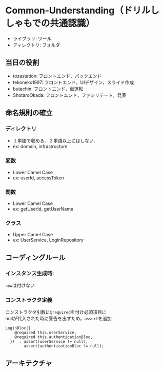 # Common-Understanding（ドリルししゃもでの共通認識）
- ライブラリ: ツール 
- ディレクトリ: フォルダ 
## 当日の役割
- tozastation: フロントエンド．バックエンド
- tekoneko1997: フロントエンド，UIデザイン，スライド作成
- butachin: フロントエンド，車運転
- ShotaroOkada: フロントエンド，ファシリテート，発表
## 命名規則の確立
### ディレクトリ
- １単語で収める．２単語以上にはしない．
- ex: domain, infrastructure
### 変数
- Lower Camel Case
- ex: userId, accessToken
### 関数
- Lower Camel Case
- ex: getUserId, getUserName
### クラス
- Upper Camel Case
- ex: UserService, LoginRepository
## コーディングルール
### インスタンス生成時:
`new`は付けない
### コンストラクタ定義
コンストラクタ引数に`@required`を付け必須項目に  
nullが代入された時に警告を出すため，`assert`を追加
```
LoginBloc({
    @required this.userService,
    @required this.authenticationBloc,
  })  : assert(userService != null),
        assert(authenticationBloc != null);
```
## アーキテクチャ
